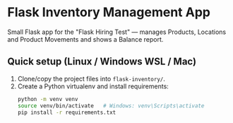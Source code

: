 # Flask Inventory Management App

Small Flask app for the "Flask Hiring Test" — manages Products, Locations and Product Movements and shows a Balance report.

## Quick setup (Linux / Windows WSL / Mac)
1. Clone/copy the project files into `flask-inventory/`.
2. Create a Python virtualenv and install requirements:
   ```bash
   python -m venv venv
   source venv/bin/activate   # Windows: venv\Scripts\activate
   pip install -r requirements.txt

